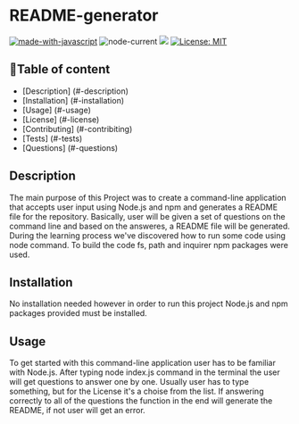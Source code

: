 # README-generator

[![made-with-javascript](https://img.shields.io/badge/Made%20with-JavaScript-1f425f.svg)](https://www.javascript.com)
![node-current](https://img.shields.io/node/v/inquirer?label=Node.js&logo=Node.js.)
![](https://img.shields.io/npm/v/fs?logo=npm)
[![License: MIT](https://img.shields.io/badge/License-MIT-yellow.svg)](https://opensource.org/licenses/MIT)

## 💠Table of content
* [Description] (#-description)
* [Installation] (#-installation)
* [Usage] (#-usage)
* [License] (#-license)
* [Contributing] (#-contribiting)
* [Tests] (#-tests)
* [Questions] (#-questions)

## Description
The main purpose of this Project was to create a command-line application that accepts user input using Node.js and npm and generates a README file for the repository. Basically, user will be given a set of questions on the command line and based on the answeres, a README file will be generated. During the learning process we've discovered how to run some code using node command. To build the code fs, path and inquirer npm packages were used. 

## Installation
No installation needed however in order to run this project Node.js and npm packages provided must be installed.

## Usage
To get started with this command-line application user has to be familiar with Node.js. After typing node index.js command in the terminal the user will get questions to answer one by one. Usually user has to type something, but for the License it's a choise from the list. If answering correctly to all of the questions the function in the end will generate the README, if not user will get an error.







